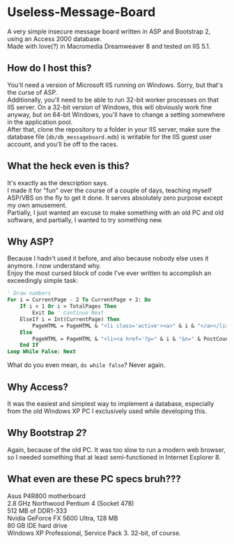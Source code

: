 # Useless-Message-Board  
A very simple insecure message board written in ASP and Bootstrap 2, using an Access 2000 database.  
Made with love(?) in Macromedia Dreamweaver 8 and tested on IIS 5.1.  

## How do I host this?  
You'll need a version of Microsoft IIS running on Windows. Sorry, but that's the curse of ASP.  
Additionally, you'll need to be able to run 32-bit worker processes on that IIS server. On a 32-bit version of Windows, this will obviously work fine anyway, but on 64-bit Windows, you'll have to change a setting somewhere in the application pool.  
After that, clone the repository to a folder in your IIS server, make sure the database file (`db/db_messageboard.mdb`) is writable for the IIS guest user account, and you'll be off to the races.  

## What the heck even is this?  
It's exactly as the description says.  
I made it for "fun" over the course of a couple of days, teaching myself ASP/VBS on the fly to get it done. It serves absolutely zero purpose except my own amusement.  
Partially, I just wanted an excuse to make something with an old PC and old software, and partially, I wanted to try something new.  

## Why ASP?  
Because I hadn't used it before, and also because nobody else uses it anymore. I now understand why.  
Enjoy the most cursed block of code I've ever written to accomplish an exceedingly simple task:  
```vb
' Draw numbers
For i = CurrentPage - 2 To CurrentPage + 2: Do
	If i < 1 Or i > TotalPages Then
		Exit Do ' Continue Next
	ElseIf i = Int(CurrentPage) Then
		PageHTML = PageHTML & "<li class='active'><a>" & i & "</a></li>"
	Else
		PageHTML = PageHTML & "<li><a href='?p=" & i & "&n=" & PostCount & "'>" & i & "</a></li>"
	End If
Loop While False: Next
```
What do you even mean, `do while false`? Never again.  

## Why Access?
It was the easiest and simplest way to implement a database, especially from the old Windows XP PC I exclusively used while developing this.  

## Why Bootstrap *2*?  
Again, because of the old PC. It was too slow to run a modern web browser, so I needed something that at least semi-functioned in Internet Explorer 8.  

## What even are these PC specs bruh???  
Asus P4R800 motherboard  
2.8 GHz Northwood Pentium 4 (Socket 478)  
512 MB of DDR1-333  
Nvidia GeForce FX 5600 Ultra, 128 MB  
80 GB IDE hard drive  
Windows XP Professional, Service Pack 3. 32-bit, of course.

